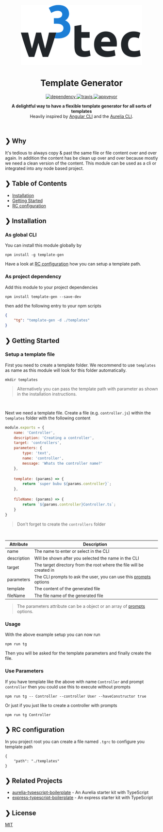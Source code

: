 <p align="center">
  <img src="./w3tec-logo.png" alt="w3tec" width="400" />
</p>

<h1 align="center">Template Generator</h1>

<p align="center">
  <a href="https://david-dm.org/w3tecch/template-gen">
    <img src="https://david-dm.org/w3tecch/template-gen/status.svg?style=flat" alt="dependency" />
  </a>
  <a href="https://travis-ci.org/w3tecch/template-gen">
    <img src="https://travis-ci.org/w3tecch/template-gen.svg?branch=master" alt="travis" />
  </a>
  <a href="https://ci.appveyor.com/project/dweber019/template-gen/branch/master">
    <img src="https://ci.appveyor.com/api/projects/status/757wmb09thw1bhr4/branch/master?svg=true&passingText=Windows%20passing&pendingText=Windows%20pending&failingText=Windows%20failing" alt="appveyor" />
  </a>
</p>

<p align="center">
  <b>A delightful way to have a flexible template generator for all sorts of templates</b></br>
  Heavily inspired by <a href="https://github.com/angular/angular-cli/wiki/generate">Angular CLI</a> and the <a href="http://aurelia.io/docs/build-systems/aurelia-cli#generators">Aurelia CLI</a>.
</p>

<br />

## ❯ Why

It's tedious to always copy & past the same file or file content over and over again. In addition the content has be clean up over and over because mostly we need a clean version of the content. This module can be used as a cli or integrated into any node based project.

## ❯ Table of Contents

- [Installation](#-installation)
- [Getting Started](#-getting-started)
- [RC configuration](#-rc-configuration)

## ❯ Installation

### As global CLI
You can install this module globally by
```shell
npm install -g template-gen
```

Have a look at [RC configuration](#-RC-configuration) how you can setup a template path.

### As project dependency
Add this module to your project dependencies
```shell
npm install template-gen --save-dev
```

then add the following entry to your npm scripts
```json
{
    "tg": "template-gen -d ./templates"
}
```

## ❯ Getting Started

### Setup a template file

First you need to create a template folder. We recommend to use `templates` as name as this module will look for this folder automatically.
```shell
mkdir templates
```
> Alternatively you can pass the template path with parameter as shown in the installation instructions.

<br>

Next we need a template file. Create a file (e.g. `controller.js`) within the `templates` folder with the following content
```javascript
module.exports = {
    name: 'Controller',
    description: 'Creating a controller',
    target: 'controllers',
    parameters: {
        type: 'text',
        name: 'controller',
        message: 'Whats the controller name?'
    },

    template: (params) => {
        return `super bubu ${params.controller}`;
    },

    fileName: (params) => {
        return `${params.controller}Controller.ts`;
    }
}
```
> Don't forget to create the `controllers` folder

<br>

| Attribute      | Description |
| -------------- | ----------- |
| name           | The name to enter or select in the CLI |
| description    | Will be shown after you selected the name in the CLI |
| target         | The target directory from the root where the file will be created in |
| parameters     | The CLI prompts to ask the user, you can use this [prompts](https://github.com/terkelg/prompts) options |
| template       | The content of the generated file |
| fileName       | The file name of the generated file |

> The parameters attribute can be a object or an array of [prompts](https://github.com/terkelg/prompts) options.

### Usage
With the above example setup you can now run
```shell
npm run tg
```

Then you will be asked for the template parameters and finally create the file.

### Use Parameters
If you have template like the above with name `Controller` and prompt `controller` then you could use this to execute without prompts
```shell
npm run tg -- Controller --controller User --haveConstructor true
```

Or just if you just like to create a controller with prompts
```shell
npm run tg Controller
```

## ❯ RC configuration
In you project root you can create a file named `.tgrc` to configure you template path
```shell
{
    "path": "./templates"
}
```


## ❯ Related Projects

- [aurelia-typescript-boilerplate](https://github.com/w3tecch/aurelia-typescript-boilerplate) - An Aurelia starter kit with TypeScript
- [express-typescript-boilerplate](https://github.com/w3tecch/express-typescript-boilerplate) - An express starter kit with TypeScript

## ❯ License

[MIT](/LICENSE)